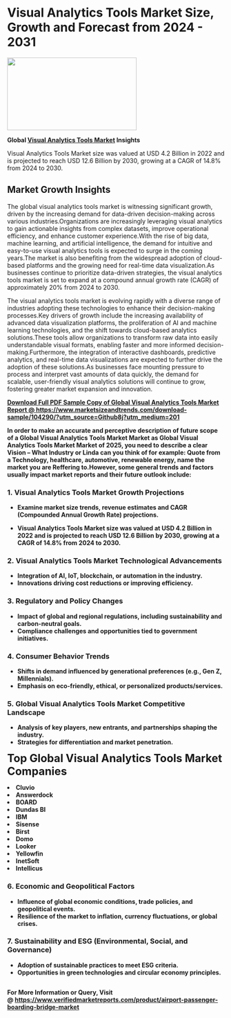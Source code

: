 <H1>Visual Analytics Tools Market Size, Growth and Forecast from 2024 - 2031</H1><img class="aligncenter size-medium wp-image-584254" src="https://thirdeyenews.in/wp-content/uploads/2024/09/Global-Market-Research-300x168.jpeg" alt="" width="300" height="168" /><p><strong>Global&nbsp;<a href="https://www.marketsizeandtrends.com/download-sample/104290/?utm_source=Github8j?utm_medium=201">Visual Analytics Tools Market</a> Insights</strong></p><p>Visual Analytics Tools Market size was valued at USD 4.2 Billion in 2022 and is projected to reach USD 12.6 Billion by 2030, growing at a CAGR of 14.8% from 2024 to 2030.</p><p><h2>Market Growth Insights</h2> <p>The global visual analytics tools market is witnessing significant growth, driven by the increasing demand for data-driven decision-making across various industries.Organizations are increasingly leveraging visual analytics to gain actionable insights from complex datasets, improve operational efficiency, and enhance customer experience.With the rise of big data, machine learning, and artificial intelligence, the demand for intuitive and easy-to-use visual analytics tools is expected to surge in the coming years.The market is also benefiting from the widespread adoption of cloud-based platforms and the growing need for real-time data visualization.As businesses continue to prioritize data-driven strategies, the visual analytics tools market is set to expand at a compound annual growth rate (CAGR) of approximately 20% from 2024 to 2030.</p> <p><strong><a href="#"></a></strong></p> <p>The visual analytics tools market is evolving rapidly with a diverse range of industries adopting these technologies to enhance their decision-making processes.Key drivers of growth include the increasing availability of advanced data visualization platforms, the proliferation of AI and machine learning technologies, and the shift towards cloud-based analytics solutions.These tools allow organizations to transform raw data into easily understandable visual formats, enabling faster and more informed decision-making.Furthermore, the integration of interactive dashboards, predictive analytics, and real-time data visualizations are expected to further drive the adoption of these solutions.As businesses face mounting pressure to process and interpret vast amounts of data quickly, the demand for scalable, user-friendly visual analytics solutions will continue to grow, fostering greater market expansion and innovation.<p><strong><a href="#"></p><p><span class=""><strong>Download Full PDF Sample Copy of Global Visual Analytics Tools Market Report</strong> @ <a href="https://www.marketsizeandtrends.com/download-sample/104290/?utm_source=Github8j?utm_medium=201" target="_blank">https://www.marketsizeandtrends.com/download-sample/104290/?utm_source=Github8j?utm_medium=201</a></span></p><p>In order to make an accurate and perceptive description of future scope of a Global&nbsp;Visual Analytics Tools Market Market as Global&nbsp;Visual Analytics Tools Market Market of 2025, you need to describe a clear Vision &ndash; What Industry or Linda can you think of for example: Quote from a Technology, healthcare, automotive, renewable energy, name the market you are Reffering to.However, some general trends and factors usually impact market reports and their future outlook include:</p><h3>1.&nbsp;<strong>Visual Analytics Tools Market Growth Projections</strong></h3><ul><li>Examine market size trends, revenue estimates and CAGR (Compounded Annual Growth Rate) projections.</li><li><p>Visual Analytics Tools Market size was valued at USD 4.2 Billion in 2022 and is projected to reach USD 12.6 Billion by 2030, growing at a CAGR of 14.8% from 2024 to 2030.</p></li></ul><h3>2.&nbsp;<strong>Visual Analytics Tools Market Technological Advancements</strong></h3><ul><li>Integration of AI, IoT, blockchain, or automation in the industry.</li><li>Innovations driving cost reductions or improving efficiency.</li></ul><h3>3.&nbsp;<strong>Regulatory and Policy Changes</strong></h3><ul><li>Impact of global and regional regulations, including sustainability and carbon-neutral goals.</li><li>Compliance challenges and opportunities tied to government initiatives.</li></ul><h3>4.&nbsp;<strong>Consumer Behavior Trends</strong></h3><ul><li>Shifts in demand influenced by generational preferences (e.g., Gen Z, Millennials).</li><li>Emphasis on eco-friendly, ethical, or personalized products/services.</li></ul><h3>5.&nbsp;<strong>Global Visual Analytics Tools Market Competitive Landscape</strong></h3><ul><li>Analysis of key players, new entrants, and partnerships shaping the industry.</li><li>Strategies for differentiation and market penetration.</li></ul><p data-pm-slice="1 1 []"><span style="color: inherit; font-family: inherit; font-size: 25px;">Top Global Visual Analytics Tools Market Companies</span></p><div class="" data-test-id=""><p><li>Cluvio</li><li> Answerdock</li><li> BOARD</li><li> Dundas BI</li><li> IBM</li><li> Sisense</li><li> Birst</li><li> Domo</li><li> Looker</li><li> Yellowfin</li><li> InetSoft</li><li> Intellicus</li></p></div><h3>6.&nbsp;<strong>Economic and Geopolitical Factors</strong></h3><ul><li>Influence of global economic conditions, trade policies, and geopolitical events.</li><li>Resilience of the market to inflation, currency fluctuations, or global crises.</li></ul><h3>7.&nbsp;<strong>Sustainability and ESG (Environmental, Social, and Governance)</strong></h3><ul><li>Adoption of sustainable practices to meet ESG criteria.</li><li>Opportunities in green technologies and circular economy principles.</li></ul><h2><strong style="font-size: 14px;">For More Information or Query, Visit @&nbsp;</strong><a style="background-color: #ffffff; font-size: 14px;" href="https://www.marketsizeandtrends.com/report/visual-analytics-tools-market/" target="_blank">https://www.verifiedmarketreports.com/product/airport-passenger-boarding-bridge-market</a></h2>